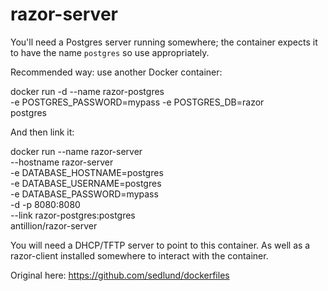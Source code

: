 # razor-server

You'll need a Postgres server running somewhere; the container expects it to
have the name `postgres` so use appropriately.

Recommended way: use another Docker container:

  docker run -d --name razor-postgres \
             -e POSTGRES_PASSWORD=mypass -e POSTGRES_DB=razor \
             postgres


And then link it:             

  docker run --name razor-server \
             --hostname razor-server \
             -e DATABASE_HOSTNAME=postgres \
             -e DATABASE_USERNAME=postgres \
             -e DATABASE_PASSWORD=mypass \
             -d -p 8080:8080 \
             --link razor-postgres:postgres \
             antillion/razor-server

You will need a DHCP/TFTP server to point to this container.  As well as a
razor-client installed somewhere to interact with the container.


Original here: https://github.com/sedlund/dockerfiles
